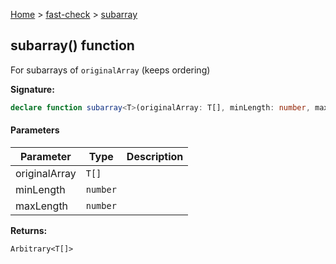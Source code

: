 [Home](/) &gt; [fast-check](../fast-check.md) &gt; [subarray](subarray_2.md)

## subarray() function

For subarrays of `originalArray` (keeps ordering)

<b>Signature:</b>

```typescript
declare function subarray<T>(originalArray: T[], minLength: number, maxLength: number): Arbitrary<T[]>;
```

#### Parameters

|  Parameter | Type | Description |
|  --- | --- | --- |
|  originalArray | <code>T[]</code> |  |
|  minLength | <code>number</code> |  |
|  maxLength | <code>number</code> |  |

<b>Returns:</b>

`Arbitrary<T[]>`

